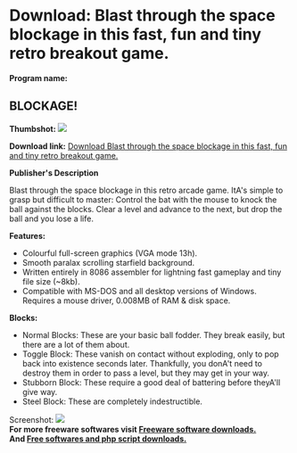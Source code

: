 # Download: Blast through the space blockage in this fast, fun and tiny retro breakout game.

**Program name:**

## BLOCKAGE!

  
**Thumbshot:** ![](http://www.freewarefiles.com/screenshot/blockagex_md.gif)   
  
**Download link:** [Download Blast through the space blockage in this fast, fun and tiny retro breakout game.](http://freesoftwares.boysofts.com/BLOCKAGE_program_8427.html)  
  


**Publisher's Description**  
  


Blast through the space blockage in this retro arcade game. ItA's simple to grasp but difficult to master: Control the bat with the mouse to knock the ball against the blocks. Clear a level and advance to the next, but drop the ball and you lose a life. 

**Features:**

  * Colourful full-screen graphics (VGA mode 13h). 
  * Smooth paralax scrolling starfield background. 
  * Written entirely in 8086 assembler for lightning fast gameplay and tiny file size (~8kb). 
  * Compatible with MS-DOS and all desktop versions of Windows. Requires a mouse driver, 0.008MB of RAM & disk space. 

**Blocks:**

  * Normal Blocks: These are your basic ball fodder. They break easily, but there are a lot of them about. 
  * Toggle Block: These vanish on contact without exploding, only to pop back into existence seconds later. Thankfully, you donA't need to destroy them in order to pass a level, but they may get in your way. 
  * Stubborn Block: These require a good deal of battering before theyA'll give way. 
  * Steel Block: These are completely indestructible. 

  
  
Screenshot: ![](http://www.freewarefiles.com/screenshot/blockagex.gif)   
**For more freeware softwares visit [Freeware software downloads.](http://freesoftwares.boysofts.com/)**   
**And [Free softwares and php script downloads.](http://www.boysofts.com/)**
